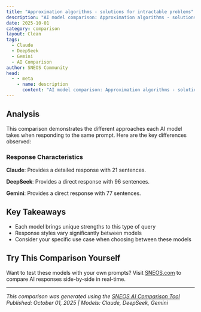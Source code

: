 ```yaml
---
title: "Approximation algorithms - solutions for intractable problems"
description: "AI model comparison: Approximation algorithms - solutions for intractable problems..."
date: 2025-10-01
category: comparison
layout: Clean
tags:
  - Claude
  - DeepSeek
  - Gemini
  - AI Comparison
author: SNEOS Community
head:
  - - meta
    - name: description
      content: "AI model comparison: Approximation algorithms - solutions for intractable problems..."
---
```


<ChatComparison
  title="Approximation algorithms - solutions for intractable problems"
  prompt="Approximation algorithms - solutions for intractable problems"
  :responses='{"Claude": "# Approximation Algorithms for Intractable Problems\n\nApproximation algorithms provide practical solutions for NP-hard optimization problems where finding exact solutions is computationally infeasible.\n\n## Core Concepts\n\n### Approximation Ratio\nFor a minimization problem, an algorithm has approximation ratio \u03C1 if:\n\u0060\u0060\u0060\nALG(I) \u2264 \u03C1 \u00D7 OPT(I)\n\u0060\u0060\u0060\nwhere ALG(I) is the algorithm\u0027s solution and OPT(I) is the optimal solution.\n\n## Classic Approximation Algorithms\n\n### 1. Vertex Cover (2-Approximation)\n\n\u0060\u0060\u0060python\ndef vertex_cover_2approx(graph):\n \u0022\u0022\u0022\n 2-approximation for minimum vertex cover\n \u0022\u0022\u0022\n cover = set()\n edges = set(graph.edges())\n \n while edges:\n # Pick any edge (u, v)\n u, v = edges.pop()\n \n # Add both vertices to cover\n cover.add(u)\n cover.add(v)\n \n # Remove all edges incident to u or v\n edges = {(x, y) for (x, y) in edges \n if x not in {u, v} and y not in {u, v}}\n \n return cover\n\n# Analysis: Any edge forces at least one endpoint in optimal solution\n# Our algorithm picks at most 2 vertices per edge in optimal cover\n\u0060\u0060\u0060\n\n### 2. Traveling Salesman Problem (2-Approximation for Metric TSP)\n\n\u0060\u0060\u0060python\nimport networkx as nx\nfrom collections import defaultdict\n\ndef tsp_mst_approximation(graph):\n \u0022\u0022\u0022\n 2-approximation for metric TSP using MST\n \u0022\u0022\u0022\n # Step 1: Find minimum spanning tree\n mst = nx.minimum_spanning_tree(graph)\n \n # Step 2: Find Eulerian circuit in doubled MST\n doubled_mst = nx.MultiGraph()\n for u, v, data in mst.edges(data=True):\n doubled_mst.add_edge(u, v, **data)\n doubled_mst.add_edge(v, u, **data)\n \n # Step 3: Find Eulerian tour\n eulerian_tour = list(nx.eulerian_circuit(doubled_mst))\n \n # Step 4: Convert to Hamiltonian by shortcutting\n visited = set()\n hamiltonian_tour = []\n \n for u, v in eulerian_tour:\n if u not in visited:\n hamiltonian_tour.append(u)\n visited.add(u)\n \n # Close the tour\n if hamiltonian_tour:\n hamiltonian_tour.append(hamiltonian_tour[0])\n \n return hamiltonian_tour\n\ndef tour_cost(graph, tour):\n \u0022\u0022\u0022Calculate total cost of tour\u0022\u0022\u0022\n return sum(graph[tour[i]][tour[i\u002B1]][\u0027weight\u0027] \n for i in range(len(tour)-1))\n\u0060\u0060\u0060\n\n### 3. Set Cover (Greedy ln n-Approximation)\n\n\u0060\u0060\u0060python\ndef set_cover_greedy(universe, sets):\n \u0022\u0022\u0022\n Greedy approximation for set cover\n Approximation ratio: ln|U| \u002B 1\n \u0022\u0022\u0022\n uncovered = set(universe)\n solution = []\n set_list = [(i, s) for i, s in enumerate(sets)]\n \n while uncovered:\n # Find set that covers most uncovered elements\n best_set = max(set_list, \n key=lambda x: len(x[1] \u0026 uncovered))\n \n if len(best_set[1] \u0026 uncovered) == 0:\n break\n \n solution.append(best_set[0])\n uncovered -= best_set[1]\n set_list.remove(best_set)\n \n return solution\n\n# Example usage\nuniverse = {1, 2, 3, 4, 5}\nsets = [\n {1, 2, 3},\n {2, 4},\n {3, 4},\n {4, 5}\n]\ncover = set_cover_greedy(universe, sets)\n\u0060\u0060\u0060\n\n### 4. Kn", "DeepSeek": "Of course. This is a fantastic and fundamental topic in computer science. Let\u0027s break down what approximation algorithms are, why we need them, and how they work.\n\n### 1. The Core Problem: Intractability\n\nMany important computational problems are **NP-Hard**. This means:\n\n* There is no known algorithm that can solve them *exactly* in polynomial time for all cases.\n* If P \u2260 NP (a major unsolved problem in CS), then no such efficient exact algorithm *can* exist.\n\n**Examples of such problems include:**\n* **Traveling Salesperson Problem (TSP):** Find the shortest route visiting all cities exactly once and returning to the start.\n* **Vertex Cover:** Find the smallest set of vertices in a graph such that every edge is \u0022covered\u0022 (touches at least one vertex in the set).\n* **Set Cover:** Given a universe of elements and a collection of sets, find the smallest number of sets whose union is the entire universe.\n* **Knapsack Problem:** Select a set of items with the highest total value without exceeding a weight capacity.\n\nWhen we can\u0027t find the *perfect* solution in a reasonable time, we turn to approximations.\n\n### 2. What is an Approximation Algorithm?\n\nAn **approximation algorithm** is a polynomial-time algorithm for an NP-Hard problem that produces a solution that is *guaranteed* to be within a certain factor of the optimal solution.\n\nThe key idea is to **sacrifice optimality for speed**. We accept a \u0022good enough\u0022 solution that we can find quickly.\n\n### 3. Key Concepts: Performance Ratio and Approximation Schemes\n\n#### **Performance Ratio (Approximation Ratio)**\n\nThis is the primary measure of an approximation algorithm\u0027s quality. It defines a bound on how far the algorithm\u0027s solution can be from the optimal one.\n\nFor a **minimization problem** (like TSP or Vertex Cover):\n* Let \u0060ALG\u0060 be the cost of our algorithm\u0027s solution.\n* Let \u0060OPT\u0060 be the cost of the optimal solution.\n* The algorithm has an **approximation ratio** of \u0060\u03C1\u0060 if for all inputs, \u0060ALG \u2264 \u03C1 * OPT\u0060.\n\nFor a **maximization problem** (like Knapsack):\n* The algorithm has an **approximation ratio** of \u0060\u03C1\u0060 if for all inputs, \u0060ALG \u2265 \u03C1 * OPT\u0060.\n\nHere, \u0060\u03C1\u0060 is always greater than or equal to 1. The closer \u0060\u03C1\u0060 is to 1, the better the approximation.\n\n#### **Polynomial-Time Approximation Scheme (PTAS)**\n\nA PTAS is a family of algorithms that takes an additional parameter \u0060\u03B5 \u003E 0\u0060. For any fixed \u0060\u03B5\u0060, the algorithm runs in polynomial time (though the runtime might explode as \u0060\u03B5\u0060 gets smaller, e.g., \u0060O(n^(1/\u03B5))\u0060) and produces a solution within a factor \u0060(1 \u002B \u03B5)\u0060 of optimal.\n\nThis is very powerful because you can get arbitrarily close to the optimal solution by tuning \u0060\u03B5\u0060.\n\nAn **Fully Polynomial-Time Approximation Scheme (FPTAS)** is even better: its runtime is polynomial in both the input size \u0060n\u0060 and \u0060(1/\u03B5)\u0060.\n\n---\n\n### 4. Classic Examples\n\nLet\u0027s look at some famous approximation algorithms.\n\n#### **Example 1: Vertex Cover (Minimization Problem)**\n\n* **Problem:** Find the smallest set of vertices that covers all edges.\n* **Greedy Approximation Algorithm:**\n 1. While there are edges left in the graph:\n 2. Pick an arbitrary edge \u0060(u, v)\u0060.\n 3. Add both \u0060u\u0060 and \u0060v\u0060 to the vertex cover.\n 4. Remove all edges incident to \u0060u\u0060 or \u0060v\u0060 from the graph.\n* **Analysis:**\n * The set of edges we pick is guaranteed to be a matching (no two edges share a vertex).\n * Any vertex cover must include *at least one* vertex from each of these edges.\n * Our algorithm picks *both* vertices, so its solution is at most twice the size of the optimal cover.\n* **Approximation Ratio:** **2**. This is a simple, constant-factor approximation.\n\n#### **Example 2: Traveling Salesperson Problem (TSP)**\n\nWe must make a crucial assumption: The cost function satisfies the **Triangle Inequality** (i.e., going from A to C is never more expensive than going from A to B to C). Without this, no constant-factor approximation is possible.\n\n* **Problem:** Find the shortest tour visiting all cities.\n* **2-Approximation Algorithm (using MST):**\n 1. Find a **Minimum Spanning Tree (MST)** of the graph representing the cities. (This can be done efficiently with Prim\u0027s or Kruskal\u0027s algorithm).\n 2. Perform a **Depth-First Search (DFS)** traversal of the MST. This traversal will visit every city, but it will backtrack, visiting some cities multiple times.\n 3. Create the final tour by listing the cities in the order they were *first visited* during the DFS. This shortcutting is possible because of the triangle inequality and only decreases the cost.\n* **Analysis:**\n * The cost of the MST is less than the cost of the optimal TSP tour (because removing one edge from the tour gives a spanning tree).\n * The DFS walk traverses every edge twice, so its cost is \u00602 * MST\u0060.\n * The shortcut tour has a cost less than or equal to the DFS walk due to the triangle inequality.\n * Therefore, \u0060ALG \u2264 2 * MST \u2264 2 * OPT\u0060.\n* **Approximation Ratio:** **2**. A more complex algorithm (Christofides\u0027) achieves a **3/2**-approximation.\n\n#### **Example 3: Knapsack Problem (Maximization Problem)**\n\n* **Problem:** Maximize the value of items in a knapsack without exceeding its weight capacity.\n* **Dynamic Programming Solution:** There is a classic DP solution that runs in \u0060O(n * W)\u0060 time, where \u0060W\u0060 is the capacity. This is *pseudo-polynomial* because it depends on the magnitude of \u0060W\u0060, not just the input size \u0060n\u0060. If \u0060W\u0060 is huge, this is too slow.\n* **FPTAS for Knapsack:**\n 1. Let \u0060v_max\u0060 be the highest value among the items.\n 2. Choose a scaling factor \u0060K = (\u03B5 * v_max) / n\u0060.\n 3. For each item, create a new, scaled-down value: \u0060v\u0027_i = floor(v_i / K)\u0060.\n 4. Run the dynamic programming algorithm on the items with the *scaled values* \u0060v\u0027_i\u0060 and the original weights. The maximum state in the DP table will now be \u0060~ n * (v_max / K) = n^2 / \u03B5\u0060, which is polynomial in \u0060n\u0060 and \u00601/\u03B5\u0060.\n 5. The solution found using the scaled values is our approximate solution.\n* **Analysis:** This scheme cleverly reduces the range of possible values, making the DP efficient. The solution it returns has a value of at least \u0060(1 - \u03B5) * OPT\u0060.\n* **Approximation Ratio:** It\u0027s an **FPTAS**, so for any \u0060\u03B5 \u003E 0\u0060, it gives a \u0060(1 - \u03B5)\u0060-approximation in polynomial time.\n\n### 5. The Limits of Approximation\n\nNot all NP-Hard problems can be approximated equally well. For some problems, like the general TSP (without the triangle inequality), it has been proven that **no constant-factor approximation algorithm exists** unless P = NP. This is part of a rich theory that classifies problems based on their approximability.\n\n### Summary\n\n| Concept | Description | Goal |\n| :--- | :--- | :--- |\n| **Approximation Algorithm** | A fast algorithm for an NP-Hard problem that gives a provably \u0022good\u0022 solution. | Find a near-optimal solution in polynomial time. |\n| **Approximation Ratio (\u03C1)** | A guarantee on how close the solution is to the optimal one. | Minimize \u0060\u03C1\u0060 (get it as close to 1 as possible). |\n| **PTAS / FPTAS** | A family of algorithms that can get arbitrarily close to the optimal solution. | Achieve a \u0060(1\u002B\u03B5)\u0060-approximation for any \u0060\u03B5\u003E0\u0060. |\n\nIn essence, approximation algorithms are the essential toolkit for dealing with computational intractability, allowing us to solve massively complex problems in the real world where \u0022good enough\u0022 is not just acceptable, but necessary.", "Gemini": "You\u0027re absolutely right! Approximation algorithms are crucial tools for tackling **intractable problems**. Let\u0027s break down why and how they work:\n\n**What are Intractable Problems?**\n\n* **NP-Hard and NP-Complete Problems:** These problems are believed to be very difficult to solve exactly in polynomial time (i.e., the time to find the optimal solution grows exponentially with the size of the input). Examples include:\n * Traveling Salesperson Problem (TSP): Finding the shortest route that visits a set of cities and returns to the starting city.\n * Knapsack Problem: Determining the most valuable items to include in a knapsack without exceeding its weight capacity.\n * Set Cover: Finding the smallest collection of sets that cover all elements in a universe.\n * Vertex Cover: Finding the smallest set of vertices in a graph such that every edge has at least one endpoint in the set.\n * Clique Problem: Finding the largest complete subgraph within a larger graph.\n * Integer Linear Programming (ILP): A generalization of linear programming where the variables are restricted to be integers.\n* **Problems with Exponential Time Exact Algorithms:** Some problems have exact algorithms, but the time complexity is so high (e.g., O(2\u003Csup\u003En\u003C/sup\u003E)) that they\u0027re impractical for large input sizes.\n* **Problems with Large Input Sizes:** Even if a problem has a polynomial-time algorithm, the constants in the polynomial might be so large that it\u0027s still too slow for real-world instances.\n\n**Why Use Approximation Algorithms?**\n\nWhen finding the *absolute best* solution is too costly (in terms of time or resources), approximation algorithms offer a practical alternative:\n\n* **Guaranteed Performance:** Instead of finding the optimal solution, they find a solution that is *provably close* to optimal. This guarantee is expressed as an **approximation ratio**.\n* **Polynomial Time:** They typically run in polynomial time, making them feasible for large instances.\n* **Trade-off:** They sacrifice optimality for speed and efficiency. The goal is to find a balance between solution quality and computational cost.\n\n**Key Concepts of Approximation Algorithms**\n\n1. **Approximation Ratio (or Approximation Factor):** This is the most important concept. It defines how good the approximate solution is compared to the optimal solution.\n\n * **Minimization Problems:** (e.g., TSP, Vertex Cover)\n * Let \u0060ALG\u0060 be the cost of the solution found by the approximation algorithm.\n * Let \u0060OPT\u0060 be the cost of the optimal solution.\n * The approximation ratio, \u0060\u03C1\u0060, is such that \u0060ALG / OPT \u2264 \u03C1\u0060. This means the approximate solution is at most \u0060\u03C1\u0060 times worse than the optimal solution. We want \u0060\u03C1\u0060 to be as close to 1 as possible. A \u0060\u03C1\u0060-approximation algorithm guarantees a solution that is no more than \u0060\u03C1\u0060 times the optimal solution.\n\n * **Maximization Problems:** (e.g., Knapsack, Max Cut)\n * Let \u0060ALG\u0060 be the value of the solution found by the approximation algorithm.\n * Let \u0060OPT\u0060 be the value of the optimal solution.\n * The approximation ratio, \u0060\u03C1\u0060, is such that \u0060ALG / OPT \u2265 \u03C1\u0060. This means the approximate solution is at least \u0060\u03C1\u0060 times as good as the optimal solution. We want \u0060\u03C1\u0060 to be as close to 1 as possible. A \u0060\u03C1\u0060-approximation algorithm guarantees a solution that is at least \u0060\u03C1\u0060 times the optimal solution.\n\n2. **Polynomial-Time Approximation Scheme (PTAS):** A PTAS is an algorithm that, given an instance of an optimization problem and a parameter \u0060\u03B5 \u003E 0\u0060, produces a solution whose value is within a factor of \u0060(1 \u002B \u03B5)\u0060 of optimal (for minimization problems) or \u0060(1 - \u03B5)\u0060 of optimal (for maximization problems) in polynomial time. The running time can be of the form \u0060n^(f(\u03B5))\u0060, where \u0060n\u0060 is the size of the input and \u0060f(\u03B5)\u0060 is some function of \u0060\u03B5\u0060. The important part is that the running time is polynomial in \u0060n\u0060 for any *fixed* \u0060\u03B5\u0060.\n\n3. **Fully Polynomial-Time Approximation Scheme (FPTAS):** An FPTAS is a PTAS whose running time is polynomial in both the input size \u0060n\u0060 and \u00601/\u03B5\u0060. This is a stronger notion than PTAS. The running time would be like \u0060(n / \u03B5)^k\u0060 for some constant \u0060k\u0060.\n\n**Common Techniques Used in Approximation Algorithms**\n\n* **Greedy Algorithms:** These algorithms make locally optimal choices at each step, hoping to find a good (but not necessarily optimal) solution. Example: Greedy set cover algorithm.\n* **Linear Programming Relaxation:** Formulate the problem as an integer linear program (ILP), relax the integer constraints to allow real-valued variables, solve the linear program (LP), and then \u0022round\u0022 the fractional solution back to an integer solution.\n* **Dynamic Programming:** While dynamic programming can solve some NP-hard problems exactly (e.g., Knapsack) for small input sizes, it can often be modified to create approximation algorithms by sacrificing some accuracy for speed.\n* **Local Search:** Start with an initial solution and iteratively improve it by making small changes (e.g., swapping edges in a TSP tour) until a local optimum is reached.\n* **Primal-Dual Method:** Simultaneously constructing feasible solutions for the primal and dual linear programs related to the problem.\n* **Randomized Algorithms:** These algorithms incorporate randomness to help escape local optima or to sample from a distribution of solutions.\n\n**Examples of Approximation Algorithms**\n\n* **2-Approximation for Vertex Cover:** A simple greedy algorithm that repeatedly picks an edge and adds both its endpoints to the vertex cover until all edges are covered. The resulting vertex cover is at most twice the size of the optimal vertex cover.\n* **(1 \u002B ln n)-Approximation for Set Cover:** A greedy algorithm that repeatedly picks the set that covers the most uncovered elements. The approximation ratio is logarithmic in the number of elements.\n* **Christofides Algorithm (1.5-Approximation for Metric TSP):** For the Traveling Salesperson Problem where the distances between cities satisfy the triangle inequality (metric TSP), this algorithm finds a tour that is at most 1.5 times the optimal tour.\n* **FPTAS for Knapsack:** Dynamic programming can be adapted to create an FPTAS for the knapsack problem.\n\n**Challenges**\n\n* **Finding Tight Bounds:** Proving good approximation ratios can be challenging. It often requires carefully analyzing the algorithm and comparing its performance to the unknown optimal solution.\n* **Practical Performance:** Even with a good approximation ratio, an algorithm might not perform well in practice on certain instances.\n* **Problem-Specific Techniques:** Approximation algorithms are often tailored to specific problems, requiring creative insights and problem-specific knowledge.\n* **Negative Results:** Some problems are provably hard to approximate within certain factors, meaning that no polynomial-time algorithm can achieve a better approximation ratio unless P=NP.\n\n**In Summary**\n\nApproximation algorithms are essential when dealing with intractable problems. They provide a way to find reasonably good solutions in a reasonable amount of time, with provable guarantees on their quality. They are a fundamental part of theoretical computer science and have numerous applications in fields like operations research, networking, and artificial intelligence. The design and analysis of approximation algorithms is an active area of research.\n"}' 
  published-date="11:35"
/>

## Analysis

This comparison demonstrates the different approaches each AI model takes when responding to the same prompt. Here are the key differences observed:

### Response Characteristics

**Claude**: Provides a detailed response with 21 sentences. 

**DeepSeek**: Provides a direct response with 96 sentences. 

**Gemini**: Provides a direct response with 77 sentences. 

## Key Takeaways

- Each model brings unique strengths to this type of query
- Response styles vary significantly between models
- Consider your specific use case when choosing between these models

## Try This Comparison Yourself

Want to test these models with your own prompts? Visit [SNEOS.com](https://sneos.com) to compare AI responses side-by-side in real-time.

---

*This comparison was generated using the [SNEOS AI Comparison Tool](https://sneos.com)*
*Published: October 01, 2025 | Models: Claude, DeepSeek, Gemini*
